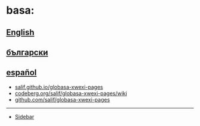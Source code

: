 # basa:

## [English](./01.default.default.eng.md)
## [български](./01.default.default.bul.md)
## [español](./01.default.default.spa.md)

* [salif.github.io/globasa-xwexi-pages](https://salif.github.io/globasa-xwexi-pages/)
* [codeberg.org/salif/globasa-xwexi-pages/wiki](https://codeberg.org/salif/globasa-xwexi-pages/wiki)
* [github.com/salif/globasa-xwexi-pages](https://github.com/salif/globasa-xwexi-pages)

---

* [Sidebar](./_Sidebar.md)
